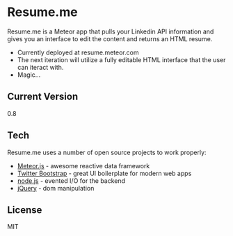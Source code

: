 Resume.me
=========

Resume.me is a Meteor app that pulls your Linkedin API information and gives you an interface to edit the content and returns an HTML resume.
  - Currently deployed at resume.meteor.com
  - The next iteration will utilize a fully editable HTML interface that the user can iteract with.
  - Magic...

Current Version
-
0.8

Tech
-----------

Resume.me uses a number of open source projects to work properly:

* [Meteor.js] - awesome reactive data framework
* [Twitter Bootstrap] - great UI boilerplate for modern web apps
* [node.js] - evented I/O for the backend
* [jQuery] - dom manipulation 

License
-

MIT

  [node.js]: http://nodejs.org
  [Twitter Bootstrap]: http://twitter.github.com/bootstrap/
  [jQuery]: http://jquery.com  
  [Meteor.js]: http://meteor.com/
  

    
